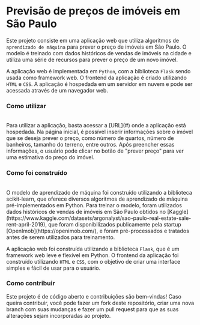 # Previsão de preços de imóveis em São Paulo

Este projeto consiste em uma aplicação web que utiliza algoritmos de `aprendizado de máquina` para prever o preço de imóveis em São Paulo. O modelo é treinado com dados históricos de vendas de imóveis na cidade e utiliza uma série de recursos para prever o preço de um novo imóvel.

A aplicação web é implementada em `Python`, com a biblioteca `Flask` sendo usada como framework web. O frontend da aplicação é criado utilizando `HTML` e `CSS`. A aplicação é hospedada em um servidor em nuvem e pode ser acessada através de um navegador web.
<br>

### Como utilizar
<br>
Para utilizar a aplicação, basta acessar a [URL](#) onde a aplicação está hospedada. Na página inicial, é possível inserir informações sobre o imóvel que se deseja prever o preço, como número de quartos, número de banheiros, tamanho do terreno, entre outros. Após preencher essas informações, o usuário pode clicar no botão de "prever preço" para ver uma estimativa do preço do imóvel.
<br>

### Como foi construído
<br>
O modelo de aprendizado de máquina foi construído utilizando a biblioteca scikit-learn, que oferece diversos algoritmos de aprendizado de máquina pré-implementados em Python. Para treinar o modelo, foram utilizados dados históricos de vendas de imóveis em São Paulo obtidos no [Kaggle](https://www.kaggle.com/datasets/argonalyst/sao-paulo-real-estate-sale-rent-april-2019), que foram disponibilizados publicamente pela startup [OpenImob](https://openimob.com/), e foram pré-processados e tratados antes de serem utilizados para treinamento.

A aplicação web foi construída utilizando a biblioteca `Flask`, que é um framework web leve e flexível em Python. O frontend da aplicação foi construído utilizando `HTML` e `CSS`, com o objetivo de criar uma interface simples e fácil de usar para o usuário.
<br>

### Como contribuir

Este projeto é de código aberto e contribuições são bem-vindas! Caso queira contribuir, você pode fazer um fork deste repositório, criar uma nova branch com suas mudanças e fazer um pull request para que as suas alterações sejam incorporadas ao projeto.
 
